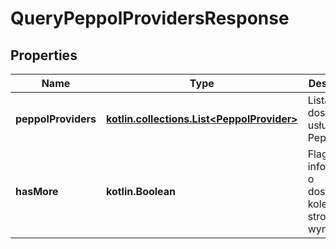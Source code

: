 
# QueryPeppolProvidersResponse

## Properties
| Name | Type | Description | Notes |
| ------------ | ------------- | ------------- | ------------- |
| **peppolProviders** | [**kotlin.collections.List&lt;PeppolProvider&gt;**](PeppolProvider.md) | Lista dostawców usług Peppol. |  |
| **hasMore** | **kotlin.Boolean** | Flaga informująca o dostępności kolejnej strony wyników. |  |



